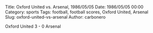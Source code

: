 Title: Oxford United vs. Arsenal, 1986/05/05
Date: 1986/05/05 00:00
Category: sports
Tags: football, football scores, Oxford United, Arsenal
Slug: oxford-united-vs-arsenal
Author: carbonero


Oxford United 3 - 0 Arsenal
